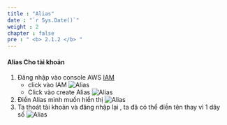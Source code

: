 ```yaml
---
title : "Alias"
date : "`r Sys.Date()`"
weight : 2
chapter : false
pre : " <b> 2.1.2 </b> "
---
```


#### Alias Cho tài khoản
1. Đăng nhập vào console AWS [IAM](https://console.aws.amazon.com/)
    + click vào IAM ![Alias](/images/1.account/001-taikhoan.png)
    + Click vào create Alias ![Alias](/images/1.account/Alias-01.png)
2. Điền Alias mình muốn hiển thị ![Alias](/images/1.account/Alias-02.png)
3. Ta thoát tài khoản và đăng nhập lại , ta đã có thể điền tên thay vì 1 dãy số ![Alias](/images/1.account/Alias-03.png)
